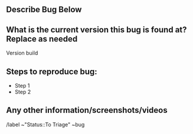 ## Describe Bug Below


## What is the current version this bug is found at? Replace as needed
Version <version number> build <build number>


## Steps to reproduce bug:
- Step 1
- Step 2


## Any other information/screenshots/videos

/label ~"Status::To Triage" ~bug